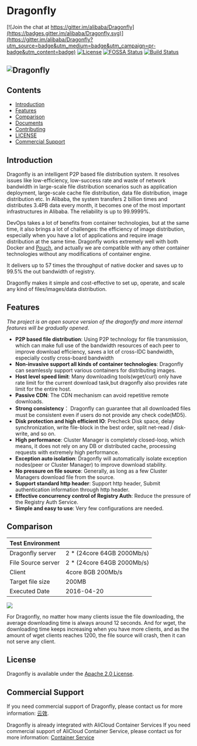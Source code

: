 # Dragonfly

[![Join the chat at https://gitter.im/alibaba/Dragonfly](https://badges.gitter.im/alibaba/Dragonfly.svg)](https://gitter.im/alibaba/Dragonfly?utm_source=badge&utm_medium=badge&utm_campaign=pr-badge&utm_content=badge)
[![License](https://img.shields.io/badge/license-Apache%202-brightgreen.svg)](https://github.com/alibaba/Dragonfly/blob/master/LICENSE)
[![FOSSA Status](https://app.fossa.io/api/projects/git%2Bgithub.com%2Falibaba%2FDragonfly.svg?type=shield)](https://app.fossa.io/projects/git%2Bgithub.com%2Falibaba%2FDragonfly?ref=badge_shield)
[![Build Status](https://travis-ci.org/alibaba/Dragonfly.svg?branch=master)](https://travis-ci.org/alibaba/Dragonfly)

## ![Dragonfly](./images/logo.png)

## Contents

- [Introduction](#introduction)
- [Features](#features)
- [Comparison](#comparison) 
- [Documents](./documents.md)
- [Contributing](./en/CONTRIBUTING.md)
- [LICENSE](./en/LICENSE)
- [Commercial Support](#commercial-support)

## Introduction

Dragonfly is an intelligent P2P based file distribution system. It resolves issues like low-efficiency, low-success rate and waste of network bandwidth in large-scale file distribution scenarios such as application deployment, large-scale cache file distribution, data file distribution, image distribution etc.
In Alibaba, the system transfers 2 billion times and distributes 3.4PB data every month, it becomes one of the most important infrastructures in Alibaba. The reliability is up to 99.9999%.


DevOps takes a lot of benefits from container technologies, but at the same time, it also brings a lot of challenges: the efficiency of image distribution, especially when you have a lot of applications and require image distribution at the same time. Dragonfly works extremely well with  both Docker and [Pouch](https://github.com/alibaba/pouch), and actually we are compatible with any other container technologies without any modifications of container engine.

It delivers up to 57 times the throughput of native docker and saves up to 99.5% the out bandwidth of registry.

Dragonfly makes it simple and cost-effective to set up, operate, and scale any kind of files/images/data distribution.

## Features
*The project is an open source version of the dragonfly and more internal features will be gradually opened*.

- **P2P based file distribution**: Using P2P technology for file transmission, which can make full use of the bandwidth resources of each peer to improve download efficiency,  saves a lot of cross-IDC bandwidth, especially costly cross-board bandwidth
- **Non-invasive support all kinds of container technologies**: Dragonfly can seamlessly support various containers for distributing images.
- **Host level speed limit**: Many downloading tools(wget/curl) only have rate limit for the current download task,but dragonfly
also provides rate limit for the entire host.
- **Passive CDN**: The CDN mechanism can avoid repetitive remote downloads.
- **Strong consistency**： Dragonfly can guarantee that all downloaded files must be consistent even if users do not provide any check code(MD5).
- **Disk protection and high efficient IO**: Precheck Disk space, delay synchronization, write file-block in the best order,
split net-read / disk-write, and so on.
- **High performance**: Cluster Manager is completely closed-loop, which means, it does not rely on any DB or distributed cache,
processing requests with extremely high performance. 
- **Exception auto isolation**: Dragonfly will automatically isolate exception nodes(peer or Cluster Manager) to improve download stability.
- **No pressure on file source**: Generally, as long as a few Cluster Managers download file from the source.
- **Support standard http header**: Support http header, Submit authentication information through http header.
- **Effective concurrency control of Registry Auth**: Reduce the pressure of the Registry Auth Service.
- **Simple and easy to use**: Very few configurations are needed.

## Comparison

|Test Environment ||
|--------------------|-------------------|
|Dragonfly server|2 * (24core 64GB 2000Mb/s)|
|File Source server|2 * (24core 64GB 2000Mb/s)|
|Client|4core 8GB 200Mb/s|
|Target file size|200MB|
|Executed Date|2016-04-20|

<div>
<img src="./images/performance.png"/>
</div>

For Dragonfly, no matter how many clients issue the file downloading, the average downloading time is always around 12 seconds.
And for wget, the downloading time keeps increasing when you have more clients, and as the amount of wget clients reaches 1200, the file source will crash, then it can not serve any client.

## License

Dragonfly is available under the [Apache 2.0 License](https://github.com/alibaba/Dragonfly/blob/master/LICENSE).

## Commercial Support

If you need commercial support of Dragonfly, please contact us for more information: [云效](https://www.aliyun.com/product/yunxiao).

Dragonfly is already integrated with AliCloud Container Services
If you need commercial support of AliCloud Container Service, please contact us for more information: [Container Service
](https://www.alibabacloud.com/product/container-service)
